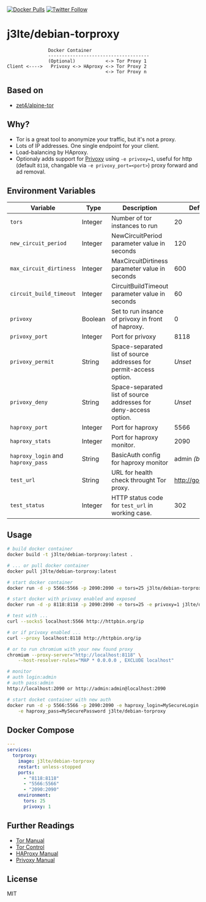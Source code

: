 [![Docker Pulls](https://img.shields.io/docker/pulls/j3lte/debian-torproxy.svg)](https://hub.docker.com/r/j3lte/debian-torproxy/) [![Twitter Follow](https://img.shields.io/twitter/follow/j3lte.svg?style=social)](https://twitter.com/j3lte)

# j3lte/debian-torproxy

```
               Docker Container
               -------------------------------------
               (Optional)           <-> Tor Proxy 1
Client <---->   Privoxy <-> HAproxy <-> Tor Proxy 2
                                    <-> Tor Proxy n
```

## Based on

* [zet4/alpine-tor](https://github.com/zet4/alpine-tor)

## Why?

- Tor is a great tool to anonymize your traffic, but it's not a proxy.
- Lots of IP addresses. One single endpoint for your client.
- Load-balancing by HAproxy.
- Optionaly adds support for [Privoxy](https://www.privoxy.org/) using
`-e privoxy=1`, useful for http (default `8118`, changable via
`-e privoxy_port=<port>`) proxy forward and ad removal.

## Environment Variables

| Variable                           | Type    | Description                                                        | Default           |
| ---------------------------------- | ------- | ------------------------------------------------------------------ | ----------------- |
| `tors`                             | Integer | Number of tor instances to run                                     | 20                |
| `new_circuit_period`               | Integer | NewCircuitPeriod parameter value in seconds                        | 120               |
| `max_circuit_dirtiness`            | Integer | MaxCircuitDirtiness parameter value in seconds                     | 600               |
| `circuit_build_timeout`            | Integer | CircuitBuildTimeout parameter value in seconds                     | 60                |
| `privoxy`                          | Boolean | Set to run insance of privoxy in front of haproxy.                 | 0                 |
| `privoxy_port`                     | Integer | Port for privoxy                                                   | 8118              |
| `privoxy_permit`                   | String  | Space-separated list of source addresses for permit-access option. | *Unset*           |
| `privoxy_deny`                     | String  | Space-separated list of source addresses for deny-access option.   | *Unset*           |
| `haproxy_port`                     | Integer | Port for haproxy                                                   | 5566              |
| `haproxy_stats`                    | Integer | Port for haproxy monitor.                                          | 2090              |
| `haproxy_login` and `haproxy_pass` | String  | BasicAuth config for haproxy monitor                               | admin *(both)*    |
| `test_url`                         | String  | URL for health check throught Tor proxy.                           | http://google.com |
| `test_status`                      | Integer | HTTP status code for `test_url` in working case.                   | 302               |

## Usage

```bash
# build docker container
docker build -t j3lte/debian-torproxy:latest .

# ... or pull docker container
docker pull j3lte/debian-torproxy:latest

# start docker container
docker run -d -p 5566:5566 -p 2090:2090 -e tors=25 j3lte/debian-torproxy

# start docker with privoxy enabled and exposed
docker run -d -p 8118:8118 -p 2090:2090 -e tors=25 -e privoxy=1 j3lte/debian-torproxy

# test with ...
curl --socks5 localhost:5566 http://httpbin.org/ip

# or if privoxy enabled ...
curl --proxy localhost:8118 http://httpbin.org/ip

# or to run chromium with your new found proxy
chromium --proxy-server="http://localhost:8118" \
    --host-resolver-rules="MAP * 0.0.0.0 , EXCLUDE localhost"

# monitor
# auth login:admin
# auth pass:admin
http://localhost:2090 or http://admin:admin@localhost:2090

# start docket container with new auth
docker run -d -p 5566:5566 -p 2090:2090 -e haproxy_login=MySecureLogin \
    -e haproxy_pass=MySecurePassword j3lte/debian-torproxy
```

## Docker Compose

```yaml
---
services:
  torproxy:
    image: j3lte/debian-torproxy
    restart: unless-stopped
    ports:
      - "8118:8118"
      - "5566:5566"
      - "2090:2090"
    environment:
      tors: 25
      privoxy: 1
```

## Further Readings

 * [Tor Manual](https://www.torproject.org/docs/tor-manual.html.en)
 * [Tor Control](https://www.thesprawl.org/research/tor-control-protocol/)
 * [HAProxy Manual](http://cbonte.github.io/haproxy-dconv/index.html)
 * [Privoxy Manual](https://www.privoxy.org/user-manual/)

## License

MIT
